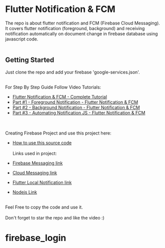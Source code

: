 # Flutter Notification & FCM

The repo is about flutter notification and FCM (Firebase Cloud Messaging).<br>
It covers flutter notification (foreground, background) and receiving notification automatically on document change in firebase database using javascript code.<br><br>

## Getting Started

Just clone the repo and add your firebase 'google-services.json'.<br><br>

For Step By Step Guide Follow Video Tutorials:

- [Flutter Notification & FCM - Complete Tutorial](https://youtu.be/0IJsDXs9mr4?list=PLrTDw7ICfHFmv6F9owUC17QGA4J286kq2)
- [Part #1 - Foreground Notification - Flutter Notification & FCM](https://youtu.be/QWIDjL9HTiE?list=PLrTDw7ICfHFmv6F9owUC17QGA4J286kq2)
- [Part #2 - Background Notification - Flutter Notification & FCM](https://youtu.be/al_og4iUiqY?list=PLrTDw7ICfHFmv6F9owUC17QGA4J286kq2)
- [Part #3 - Automating Notification JS - Flutter Notification & FCM](https://youtu.be/dcrI-okFHfE?list=PLrTDw7ICfHFmv6F9owUC17QGA4J286kq2)

<br><br>
Creating Firebase Project and use this project here:
- [How to use this source code](https://youtu.be/zg_WxgXWiZs)
<br><br>
Links used in project:

- [Firebase Messaging link](https://pub.dev/packages/firebase_messaging#-installing-tab-)
- [Cloud Messaging link](https://firebase.google.com/docs/cloud-messaging/android/client)
- [Flutter Local Notification link](https://pub.dev/packages/flutter_local_notifications#-installing-tab-)
- [Nodejs Link](https://nodejs.org/en/download/)
<br><br>

Feel Free to copy the code and use it.<br><br>
Don't forget to star the repo and like the video :)
# firebase_login
